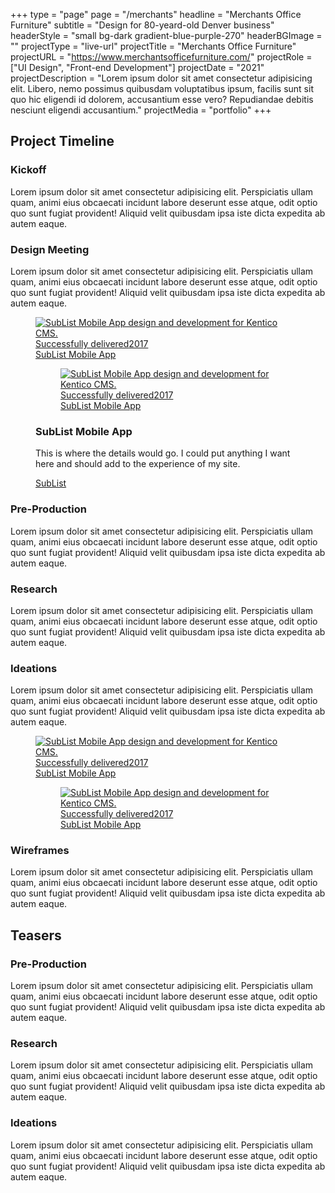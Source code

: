 +++
type = "page"
page = "/merchants"
headline = "Merchants Office Furniture"
subtitle = "Design for 80-yeard-old Denver business"
headerStyle = "small bg-dark gradient-blue-purple-270"
headerBGImage = ""
projectType = "live-url"
projectTitle = "Merchants Office Furniture"
projectURL = "https://www.merchantsofficefurniture.com/"
projectRole = ["UI Design", "Front-end Development"]
projectDate = "2021"
projectDescription = "Lorem ipsum dolor sit amet consectetur adipisicing elit. Libero, nemo possimus quibusdam voluptatibus ipsum, facilis sunt sit quo hic eligendi id dolorem, accusantium esse vero? Repudiandae debitis nesciunt eligendi accusantium."
projectMedia = "portfolio"
+++

<!-- Case Study :: -->
<section class="pt-1 lg-pt-4 pb-2">
  <div class="container">
    <h2 class="align-center mb-4">Project Timeline</h2>
    <div class="flex-column gap-1">
      <div class="mb-2">
        <div class="grid-set">
          <div class="flex-column">
            <div class="mb-3">
              <h3>Kickoff</h3>
              <p>Lorem ipsum dolor sit amet consectetur adipisicing elit. Perspiciatis ullam quam, animi eius obcaecati incidunt labore deserunt esse atque, odit optio quo sunt fugiat provident! Aliquid velit quibusdam ipsa iste dicta expedita ab autem eaque.</p>
            </div>
            <div class="">
              <h3>Design Meeting</h3>
              <p>Lorem ipsum dolor sit amet consectetur adipisicing elit. Perspiciatis ullam quam, animi eius obcaecati incidunt labore deserunt esse atque, odit optio quo sunt fugiat provident! Aliquid velit quibusdam ipsa iste dicta expedita ab autem eaque.</p>
            </div>
          </div>
          <figure class="media-item">
            <a class="media-wrap img" href="#0">
              <img class="lazyload" data-src="../images/content-img/16x9/img-16x9-SubList-XD.webp" alt="SubList Mobile App design and development for Kentico CMS.">
              <time class="time-stamp" datetime="2017"><span class="sr-only">Successfully delivered</span>2017</time>
              <figcaption class="media-caption" aria-hidden="true">
                <span class="project-title">SubList Mobile App</span>
              </figcaption>
            </a>
            <noscript>
              <figure class="media-item">
                <a class="media-wrap img" href="#0">
                  <img src="../images/content-img/16x9/img-16x9-SubList-XD.webp" alt="SubList Mobile App design and development for Kentico CMS.">
                  <time class="time-stamp" datetime="2017"><span class="sr-only">Successfully delivered</span>2017</time>
                  <figcaption class="media-caption" aria-hidden="true">
                    <span class="project-title">SubList Mobile App</span>
                  </figcaption>
                </a>
              </figure>
            </noscript>
            <div class="media-details pt-2 pb-2 pr-pl-tiny">
              <h3 class="mb-sm">SubList Mobile App</h3>
              <p class="mb-2">This is where the details would go. I could put anything I want here and should add to the experience of my
                site.</p>
              <a href="./sublist">SubList</a>
            </div>
          </figure>
        </div>
      </div>
      <div class="grid-set mb-5 pt-pb-2">
        <div class="mb-2">
          <h3>Pre-Production</h3>
          <p>Lorem ipsum dolor sit amet consectetur adipisicing elit. Perspiciatis ullam quam, animi eius obcaecati incidunt labore deserunt esse atque, odit optio quo sunt fugiat provident! Aliquid velit quibusdam ipsa iste dicta expedita ab autem eaque.</p>
        </div>
        <div class="mb-2">
          <h3>Research</h3>
          <p>Lorem ipsum dolor sit amet consectetur adipisicing elit. Perspiciatis ullam quam, animi eius obcaecati incidunt labore deserunt esse atque, odit optio quo sunt fugiat provident! Aliquid velit quibusdam ipsa iste dicta expedita ab autem eaque.</p>
        </div>
        <!-- Ideations -->
        <div class="mb-2">
          <h3>Ideations</h3>
          <p>Lorem ipsum dolor sit amet consectetur adipisicing elit. Perspiciatis ullam quam, animi eius obcaecati incidunt labore deserunt esse atque, odit optio quo sunt fugiat provident! Aliquid velit quibusdam ipsa iste dicta expedita ab autem eaque.</p>
        </div>
      </div>
    </div>
  </div>
  <div class="bg-dark gradient-change container-fluid pr-pl-0 md-pt-4 pb-4">
    <div class="grid-2-col">
      <figure class="media-item">
        <a class="media-wrap img" href="#0">
          <img class="lazyload" data-src="../images/content-img/16x9/img-16x9-SubList-XD.webp" alt="SubList Mobile App design and development for Kentico CMS.">
          <time class="time-stamp" datetime="2017"><span class="sr-only">Successfully delivered</span>2017</time>
          <figcaption class="media-caption" aria-hidden="true">
            <span class="project-title">SubList Mobile App</span>
          </figcaption>
        </a>
        <noscript>
          <figure class="media-item">
            <a class="media-wrap img" href="#0">
              <img src="../images/content-img/16x9/img-16x9-SubList-XD.webp" alt="SubList Mobile App design and development for Kentico CMS.">
              <time class="time-stamp" datetime="2017"><span class="sr-only">Successfully delivered</span>2017</time>
              <figcaption class="media-caption" aria-hidden="true">
                <span class="project-title">SubList Mobile App</span>
              </figcaption>
            </a>
          </figure>
        </noscript>
      </figure>
      <div class="flex-column">
        <div class="pt-2 pl-3 pr-3 md-pt-0 md-pl-0 lg-pt-3 lg-pl-5">
          <h3>Wireframes</h3>
          <p>Lorem ipsum dolor sit amet consectetur adipisicing elit. Perspiciatis ullam quam, animi eius obcaecati incidunt labore deserunt esse atque, odit optio quo sunt fugiat provident! Aliquid velit quibusdam ipsa iste dicta expedita ab autem eaque.</p>
        </div>
      </div>
    </div>
  </div>
  <div class="container">
    <div class="pt-4">
      <h2 class="align-center mb-4">Teasers</h2>
      <div class="grid-set mb-5">
        <div class="">
          <h3>Pre-Production</h3>
          <p>Lorem ipsum dolor sit amet consectetur adipisicing elit. Perspiciatis ullam quam, animi eius obcaecati incidunt labore deserunt esse atque, odit optio quo sunt fugiat provident! Aliquid velit quibusdam ipsa iste dicta expedita ab autem eaque.</p>
        </div>
        <div class="">
          <h3>Research</h3>
          <p>Lorem ipsum dolor sit amet consectetur adipisicing elit. Perspiciatis ullam quam, animi eius obcaecati incidunt labore deserunt esse atque, odit optio quo sunt fugiat provident! Aliquid velit quibusdam ipsa iste dicta expedita ab autem eaque.</p>
        </div>
        <div class="">
          <h3>Ideations</h3>
          <p>Lorem ipsum dolor sit amet consectetur adipisicing elit. Perspiciatis ullam quam, animi eius obcaecati incidunt labore deserunt esse atque, odit optio quo sunt fugiat provident! Aliquid velit quibusdam ipsa iste dicta expedita ab autem eaque.</p>
        </div>
      </div>
    </div>
  </div>
</section>
